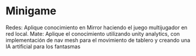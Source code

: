 # Minigame
Redes:
Aplique conocimiento en Mirror haciendo el juego multijugador en red local.
Mate:
Aplique el conocimiento utilizando unity analytics, con implementación de nav mesh para el movimiento de tablero
y creando una IA artificial para los fantasmas